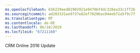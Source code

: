 ```yaml
---
ms.openlocfilehash: 63b229eed81902921e9470bf4dc328ea33c1ff26
ms.sourcegitcommit: ad203331ee9737e82ef70206ac04eeb72a5f9c7f
ms.translationtype: MT
ms.contentlocale: de-DE
ms.lasthandoff: 06/18/2019
ms.locfileid: "67211160"
---
```

CRM Online 2016 Update